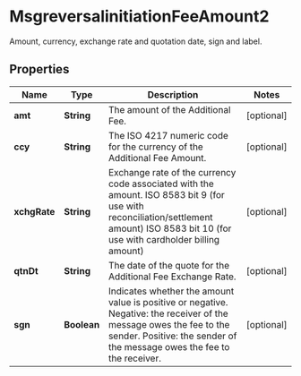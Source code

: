 

# MsgreversalinitiationFeeAmount2

Amount, currency, exchange rate and quotation date, sign and label.

## Properties

| Name | Type | Description | Notes |
|------------ | ------------- | ------------- | -------------|
|**amt** | **String** | The amount of the Additional Fee. |  [optional] |
|**ccy** | **String** | The ISO 4217 numeric code for the currency of the Additional Fee Amount. |  [optional] |
|**xchgRate** | **String** | Exchange rate of the currency code associated with the amount.  ISO 8583 bit 9 (for use with reconciliation/settlement amount) ISO 8583 bit 10 (for use with cardholder billing amount) |  [optional] |
|**qtnDt** | **String** | The date of the quote for the Additional Fee Exchange Rate. |  [optional] |
|**sgn** | **Boolean** | Indicates whether the amount value is positive or negative.  Negative: the receiver of the message owes the fee to the sender. Positive: the sender of the message owes the fee to the receiver. |  [optional] |



